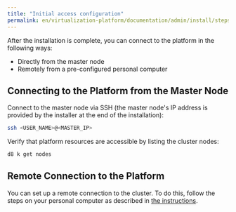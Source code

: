 ```yaml
---
title: "Initial access configuration"
permalink: en/virtualization-platform/documentation/admin/install/steps/access.html
---
```


After the installation is complete, you can connect to the platform in the following ways:

- Directly from the master node
- Remotely from a pre-configured personal computer

## Connecting to the Platform from the Master Node

Connect to the master node via SSH (the master node's IP address is provided by the installer at the end of the installation):

```bash
ssh <USER_NAME>@<MASTER_IP>
```

Verify that platform resources are accessible by listing the cluster nodes:

```bash
d8 k get nodes
```

## Remote Connection to the Platform

You can set up a remote connection to the cluster. To do this, follow the steps on your personal computer as described in [the instructions](../../platform-management/access-control/user_management.html).
